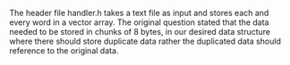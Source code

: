 The header file handler.h takes a text file as input and stores each and every word in a vector array. The original question stated that the data needed to be stored in chunks 
of 8 bytes, in our desired data structure where there should store duplicate data rather the duplicated data should reference to the original data.
